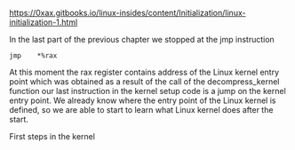 
https://0xax.gitbooks.io/linux-insides/content/Initialization/linux-initialization-1.html




In the last part of the previous chapter we stopped at the jmp instruction
```
jmp    *%rax
```
At this moment the rax register contains address of the Linux kernel entry point which was obtained
as a result of the call of the decompress_kernel function
our last instruction in the kernel setup code is a jump on the kernel entry point. We already know where 
the entry point of the Linux kernel is defined, so we are able to start to learn what Linux kernel does after the start.



First steps in the kernel